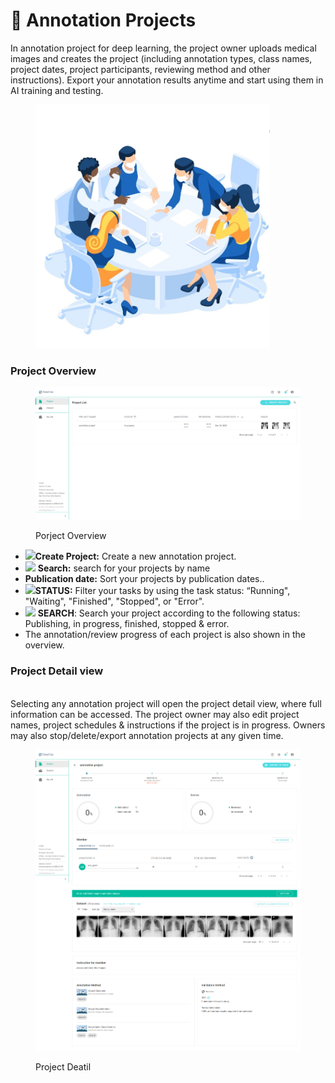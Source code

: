 # 📝 Annotation Projects

In annotation project for deep learning, the project owner uploads medical images and creates the project (including annotation types, class names, project dates, project participants, reviewing method and other instructions). Export your annotation results anytime and start using them in AI training and testing.

<figure><img src="../../.gitbook/assets/illust_create_annotation_project.jpg" alt="" width="375"><figcaption></figcaption></figure>

### Project Overview

<figure><img src="../../.gitbook/assets/DeepCap_Project_Overview_In_Progress.png" alt=""><figcaption><p>Porject Overview</p></figcaption></figure>

* &#x20;![](<../../.gitbook/assets/icon\_add (1).png>)**Create Project:** Create a new annotation project.
* ![](../../.gitbook/assets/icon\_magnify.png) **Search:** search for your projects by name
* **Publication date:** Sort your projects by publication dates..
* ![](https://console.deepq.ai/docs/console/.gitbook/assets/con-icon-11.png)**STATUS:** Filter your tasks by using the task status: “Running", "Waiting", "Finished", "Stopped", or "Error".
* ![](https://console.deepq.ai/docs/console/.gitbook/assets/con-icon-6.png) **SEARCH**: Search your project according to the following status: Publishing, in progress, finished, stopped & error.
* The annotation/review progress of each project is also shown in the overview.

### Project Detail view

\
Selecting any annotation project will open the project detail view, where full information can be accessed. The project owner may also edit project names, project schedules & instructions if the project is in progress. Owners may also stop/delete/export annotation projects at any given time.

<figure><img src="../../.gitbook/assets/DeepCap_Project_Detail_1.png" alt=""><figcaption><p>Project Deatil</p></figcaption></figure>





###
